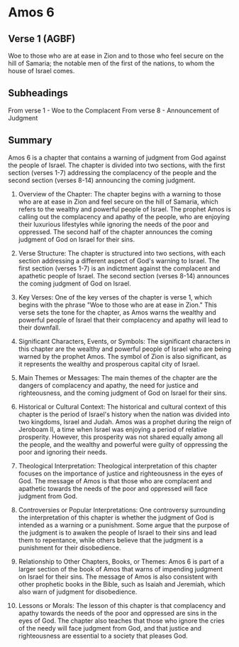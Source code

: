 # Amos 6

## Verse 1 (AGBF)

Woe to those who are at ease in Zion and to those who feel secure on the hill of Samaria; the notable men of the first of the nations, to whom the house of Israel comes.

## Subheadings

From verse 1 - Woe to the Complacent
From verse 8 - Announcement of Judgment

## Summary

Amos 6 is a chapter that contains a warning of judgment from God against the people of Israel. The chapter is divided into two sections, with the first section (verses 1-7) addressing the complacency of the people and the second section (verses 8-14) announcing the coming judgment.

1. Overview of the Chapter:
The chapter begins with a warning to those who are at ease in Zion and feel secure on the hill of Samaria, which refers to the wealthy and powerful people of Israel. The prophet Amos is calling out the complacency and apathy of the people, who are enjoying their luxurious lifestyles while ignoring the needs of the poor and oppressed. The second half of the chapter announces the coming judgment of God on Israel for their sins.

2. Verse Structure:
The chapter is structured into two sections, with each section addressing a different aspect of God's warning to Israel. The first section (verses 1-7) is an indictment against the complacent and apathetic people of Israel. The second section (verses 8-14) announces the coming judgment of God on Israel.

3. Key Verses:
One of the key verses of the chapter is verse 1, which begins with the phrase "Woe to those who are at ease in Zion." This verse sets the tone for the chapter, as Amos warns the wealthy and powerful people of Israel that their complacency and apathy will lead to their downfall.

4. Significant Characters, Events, or Symbols:
The significant characters in this chapter are the wealthy and powerful people of Israel who are being warned by the prophet Amos. The symbol of Zion is also significant, as it represents the wealthy and prosperous capital city of Israel.

5. Main Themes or Messages:
The main themes of the chapter are the dangers of complacency and apathy, the need for justice and righteousness, and the coming judgment of God on Israel for their sins.

6. Historical or Cultural Context:
The historical and cultural context of this chapter is the period of Israel's history when the nation was divided into two kingdoms, Israel and Judah. Amos was a prophet during the reign of Jeroboam II, a time when Israel was enjoying a period of relative prosperity. However, this prosperity was not shared equally among all the people, and the wealthy and powerful were guilty of oppressing the poor and ignoring their needs.

7. Theological Interpretation:
Theological interpretation of this chapter focuses on the importance of justice and righteousness in the eyes of God. The message of Amos is that those who are complacent and apathetic towards the needs of the poor and oppressed will face judgment from God.

8. Controversies or Popular Interpretations:
One controversy surrounding the interpretation of this chapter is whether the judgment of God is intended as a warning or a punishment. Some argue that the purpose of the judgment is to awaken the people of Israel to their sins and lead them to repentance, while others believe that the judgment is a punishment for their disobedience.

9. Relationship to Other Chapters, Books, or Themes:
Amos 6 is part of a larger section of the book of Amos that warns of impending judgment on Israel for their sins. The message of Amos is also consistent with other prophetic books in the Bible, such as Isaiah and Jeremiah, which also warn of judgment for disobedience.

10. Lessons or Morals:
The lesson of this chapter is that complacency and apathy towards the needs of the poor and oppressed are sins in the eyes of God. The chapter also teaches that those who ignore the cries of the needy will face judgment from God, and that justice and righteousness are essential to a society that pleases God.